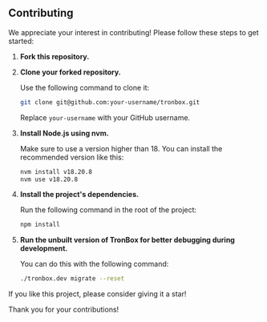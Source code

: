## Contributing

We appreciate your interest in contributing! Please follow these steps to get started:

1. **Fork this repository.**

2. **Clone your forked repository.**

   Use the following command to clone it:

   ```bash
   git clone git@github.com:your-username/tronbox.git
   ```

   Replace `your-username` with your GitHub username.

3. **Install Node.js using nvm.**

   Make sure to use a version higher than 18. You can install the recommended version like this:

   ```bash
   nvm install v18.20.8
   nvm use v18.20.8
   ```

4. **Install the project's dependencies.**

   Run the following command in the root of the project:

   ```bash
   npm install
   ```

5. **Run the unbuilt version of TronBox for better debugging during development.**

   You can do this with the following command:

   ```bash
   ./tronbox.dev migrate --reset
   ```

If you like this project, please consider giving it a star!

Thank you for your contributions!

